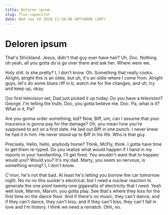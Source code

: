 ```yaml
---
title: Deloren ipsum
slug: flux-capacitor
date: Wed Jan 10 2018 12:30:00 GMT+0000 (GMT)
---
```


# Deloren ipsum

That's Strickland. Jesus, didn't that guy ever have hair? Uh, Doc. Nothing. oh yeah, all you gotta do is go over there and ask her. Where were we.

Holy shit. Is she pretty? I, I don't know. Oh. Something that really cooks. Alright, alright this is an oldie, but uh, it's an oldie where I come from. Alright guys, let's do some blues riff in b, watch me for the changes, and uh, try and keep up, okay.

Our first television set, Dad just picked it up today. Do you have a television? George. I'm telling the truth, Doc, you gotta believe me. Doc. Pa, what is it? What is it, Pa?

Are you gonna order something, kid? Now, Biff, um, can I assume that your insurance is gonna pay for the damage? Oh, you mean how you're supposed to act on a first date. He laid out Biff in one punch. I never knew he had it in him. He never stood up to Biff in his life. Who is that guy.

Precisely. Hello, hello, anybody home? Think, McFly, think. I gotta have time to get them re-typed. Do you realize what would happen if I hand in my reports in your handwriting. I'll get fired. You wouldn't want that to happen would you? Would you? It's my dad. Marty, you seem so nervous, is something wrong? I, I don't know.

C'mon, he's not that bad. At least he's letting you borrow the car tomorrow night. No no no this sucker's electrical, but I need a nuclear reaction to generate the one point twenty-one gigawatts of electricity that I need. Yeah well look, Marvin, Marvin, you gotta play. See that's where they kiss for the first time on the dance floor. And if there's no music, they can't dance, and if they can't dance, they can't kiss, and if they can't kiss, they can't fall in love and I'm history. I think we need a rematch. Ohh, no.